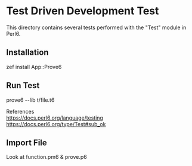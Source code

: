 # Test Driven Development Test
This directory contains several tests performed with the "Test" module in Perl6.

## Installation
zef install App::Prove6

## Run Test
prove6 --lib t/file.t6

References\
https://docs.perl6.org/language/testing \
https://docs.perl6.org/type/Test#sub_ok


## Import File
Look at function.pm6 & prove.p6
